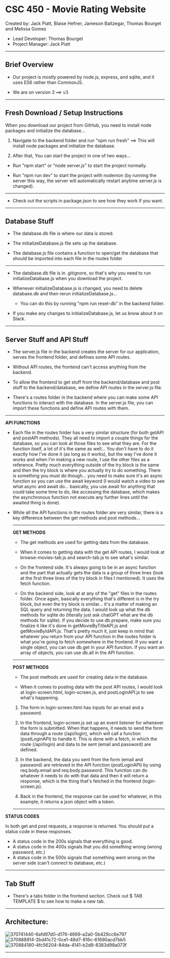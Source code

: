# CSC 450 - Movie Rating Website

Created by: Jack Piatt, Blaise Hefner, Jameson Baltzegar, Thomas Bourget and Melissa Gomez
- Lead Developer: Thomas Bourget
- Project Manager: Jack Piatt

---

## Brief Overview

- Our project is mostly powered by node.js, express, and sqlite, and it uses ES6 rather than CommonJS.

- We are on version 3 ==> v3

---

## Fresh Download / Setup Instructions

When you download our project from GitHub, you need to install node packages and initialize the database...

1. Navigate to the backend folder and run "npm run fresh" ==> This will install node packages and initialize the database.

2. After that, You can start the project in one of two ways...

- Run "npm start" or "node server.js" to start the project normally.

- Run "npm run dev" to start the project with nodemon (by running the server this way, the server will automatically restart anytime server.js is changed).

---

- Check out the scripts in package.json to see how they work if you want.

---

## Database Stuff

- The database.db file is where our data is stored.

- The initializeDatabase.js file sets up the database.

- The database.js file contains a function to open/get the database that should be imported into each file in the routes folder

---

- The database.db file is in .gitignore, so that's why you need to run initializeDatabase.js when you download the project.

- Whenever initializeDatabase.js is changed, you need to delete database.db and then rerun initializeDatabase.js...

	- You can do this by running "npm run reset-db" in the backend folder.

- If you make any changes to initializeDatabase.js, let us know about it on Slack.

---

## Server Stuff and API Stuff

- The server.js file in the backend creates the server for our application, serves the frontend folder, and defines some API routes.

- Without API routes, the frontend can't access anything from the backend.

- To allow the frontend to get stuff from the backend/database and post stuff to the backend/database, we define API routes in the server.js file.

- There's a routes folder in the backend where you can make some API functions to interact with the database. In the server.js file, you can import these functions and define API routes with them.

---

**API FUNCTIONS**

- Each file in the routes folder has a very similar structure (for both getAPI and postAPI methods). They all need to import a couple things for the database, so you can look at those files to see what they are. For the function itself, a lot of it's the same as well... You don't have to do it exactly how I've done it (as long as it works), but the way I've done it works and when I'm making a new route, I use the other files as a reference. Pretty much everything outside of the try block is the same and then the try block is where you actually try to do something. There is something you must do though... you need to make sure it's an async function so you can use the await keyword (I would watch a video to see what async and await do... basically, you use await for anything that could take some time to do, like accessing the database, which makes the asynchronous function not execute any further lines until the awaited thing is done).

- While all the API functions in the routes folder are very similar, there is a key difference between the get methods and post methods...

	---

	**GET METHODS**

	- The get methods are used for getting data from the database.

	- When it comes to getting data with the get API routes, I would look at browse-movies-tab.js and search-tab.js to see what's similar.

	- On the frontend side. It's always going to be in an async function and the part that actually gets the data is a group of three lines (look at the first three lines of the try block in files I mentioned). It uses the fetch function.

	- On the backend side, look at at any of the "get" files in the routes folder. Once again, basically everything that's different is in the try block, but even the try block is similar... it's a matter of making an SQL query and returning the data. I would look up what the db methods for sqlite do (literally just ask chatGPT what are the db methods for sqlite). If you decide to use db.prepare, make sure you finalize it like it's done in getMovieByTitleAPI.js and getMovieByIdAPI.js. That's pretty much it, just keep in mind that whatever you return from your API function in the routes folder is what you're going to fetch somewhere in the frontend. If you want a single object, you can use db.get in your API function. If you want an array of objects, you can use db.all in the API function.

	---

	**POST METHODS**

	- The post methods are used for creating data in the database.

	- When it comes to posting data with the post API routes, I would look at login-screen.html, login-screen.js, and postLoginAPI.js to see what's happening.

	1. The form in login-screen.html has inputs for an email and a password.

	2. In the frontend, login-screen.js set up an event listener for whenever the form is submitted. When that happens, it needs to send the form data through a route (/api/login), which will call a function (postLoginAPI) to handle it. This is done with a fetch, in which the route (/api/login) and data to be sent (email and password) are defined.

	3. In the backend, the data you sent from the form (email and password) are retrieved in the API function (postLoginAPI) by using req.body.email and req.body.password. This function can do whatever it needs to do with that data and then it will return a response, which is the thing that's fetched in the frontend (login-screen.js).

	4. Back in the frontend, the response can be used for whatever, in this example, it returns a json object with a token.

	---

**STATUS CODES**

In both get and post requests, a response is returned. You should put a status code in these responses.

- A status code in the 200s signals that everything is good.
- A status code in the 400s signals that you did something wrong (wrong password, etc.)
- A status code in the 500s signals that something went wrong on the server side (can't connect to database, etc.)

---

## Tab Stuff

- There's a tabs folder in the frontend section. Check out $ TAB TEMPLATE $ to see how to make a new tab.

---

## Architecture:
![370741440-6afd97d0-d176-4669-a2a0-5b429cc6e797](https://github.com/user-attachments/assets/bc3871d4-546e-440e-ad51-e6ee0c428b1f)
![370888914-2bd41c72-0ce1-48d7-816c-61690acd7bb5](https://github.com/user-attachments/assets/fb2d306b-05f4-47c4-b90f-6b5a9087a189)
![370884180-4fc56204-84da-4141-b2d8-8383d98a073f](https://github.com/user-attachments/assets/d16ada34-1736-42d7-800d-bf56a8ca1c87)

---
